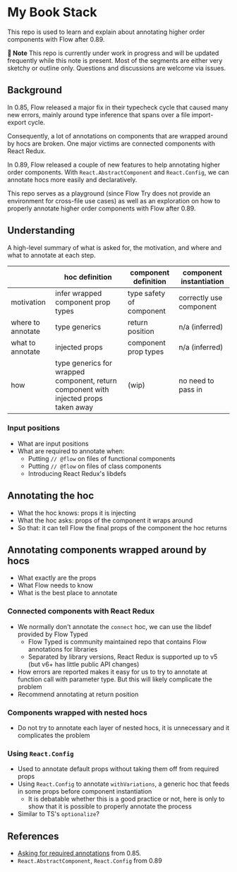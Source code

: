 # My Book Stack

This repo is used to learn and explain about annotating higher order components with Flow after 0.89.

**🚧 Note** This repo is currently under work in progress and will be updated frequently while this note is present. Most of the segments are either very sketchy or outline only. Questions and discussions are welcome via issues.

## Background

In 0.85, Flow released a major fix in their typecheck cycle that caused many new errors, mainly around type inference that spans over a file import-export cycle.

Consequently, a lot of annotations on components that are wrapped around by hocs are broken. One major victims are connected components with React Redux.

In 0.89, Flow released a couple of new features to help annotating higher order components. With `React.AbstractComponent` and `React.Config`, we can annotate hocs more easily and declaratively.

This repo serves as a playground (since Flow Try does not provide an environment for cross-file use cases) as well as an exploration on how to properly annotate higher order components with Flow after 0.89.

<!--TODO -->

## Understanding

<!--TODO -->

A high-level summary of what is asked for, the motivation, and where and what to annotate at each step.

|  | hoc definition | component definition | component instantiation |
| --- | --- | --- | --- |
| motivation | infer wrapped component prop types | type safety of component | correctly use component |
| where to annotate | type generics | return position | n/a (inferred) |
| what to annotate | injected props | component prop types | n/a (inferred) |
| how | type generics for wrapped component, return component with injected props taken away | (wip) | no need to pass in |

### Input positions

- What are input positions
- What are required to annotate when:
  - Putting `// @flow` on files of functional components
  - Putting `// @flow` on files of class components
  - Introducing React Redux's libdefs

<!--TODO -->

## Annotating the hoc

- What the hoc knows: props it is injecting
- What the hoc asks: props of the component it wraps around
- So that: it can tell Flow the final props of the component the hoc returns

## Annotating components wrapped around by hocs

- What exactly are the props
- What Flow needs to know
- What is the best place to annotate

<!--TODO -->

### Connected components with React Redux

- We normally don't annotate the `connect` hoc, we can use the libdef provided by Flow Typed
  - Flow Typed is community maintained repo that contains Flow annotations for libraries
  - Separated by library versions, React Redux is supported up to v5 (but v6+ has little public API changes)
- How errors are reported makes it easy for us to try to annotate at function call with parameter type. But this will likely complicate the problem
- Recommend annotating at return position

<!--TODO -->

### Components wrapped with nested hocs

- Do not try to annotate each layer of nested hocs, it is unnecessary and it complicates the problem

<!--TODO -->

### Using `React.Config`

- Used to annotate default props without taking them off from required props
- Using `React.Config` to annotate `withVariations`, a generic hoc that feeds in some props before component instantiation
  - It is debatable whether this is a good practice or not, here is only to show that it is possible to properly annotate the process
- Similar to TS's `optionalize`?

<!--TODO -->

## References

- [Asking for required annotations](https://medium.com/flow-type/asking-for-required-annotations-64d4f9c1edf8) from 0.85.
- `React.AbstractComponent`, `React.Config` from 0.89
